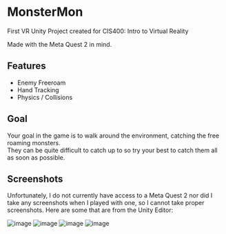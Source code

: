 # MonsterMon
 
First VR Unity Project created for CIS400: Intro to Virtual Reality

Made with the Meta Quest 2 in mind. 

## Features
- Enemy Freeroam
- Hand Tracking
- Physics / Collisions

## Goal
Your goal in the game is to walk around the environment, catching the free roaming monsters.  
They can be quite difficult to catch up to so try your best to catch them all as soon as possible.

## Screenshots
Unfortunately, I do not currently have access to a Meta Quest 2 nor did I take any screenshots when I played with one, so I cannot take proper screenshots. Here are some that are from the Unity Editor:

![image](https://github.com/user-attachments/assets/5bb65413-9e6f-430a-81c8-f75299774939)
![image](https://github.com/user-attachments/assets/01f8a4d2-6d41-4d9d-b54f-d1414d1cd5de)
![image](https://github.com/user-attachments/assets/86f6b708-b42b-4dad-a987-137fef70b9c6)
![image](https://github.com/user-attachments/assets/5ebd6522-0abd-428c-a0d7-a3825a445ed5)
